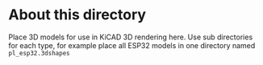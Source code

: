 # About this directory

Place 3D models for use in KiCAD 3D rendering here.
Use sub directories for each type, for example place all ESP32 models in one directory named `pl_esp32.3dshapes`